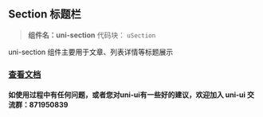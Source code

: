 ## Section 标题栏
> **组件名：uni-section**
> 代码块： `uSection`

uni-section 组件主要用于文章、列表详情等标题展示

### [查看文档](https://uniapp.dcloud.io/component/uniui/uni-section)
#### 如使用过程中有任何问题，或者您对uni-ui有一些好的建议，欢迎加入 uni-ui 交流群：871950839
